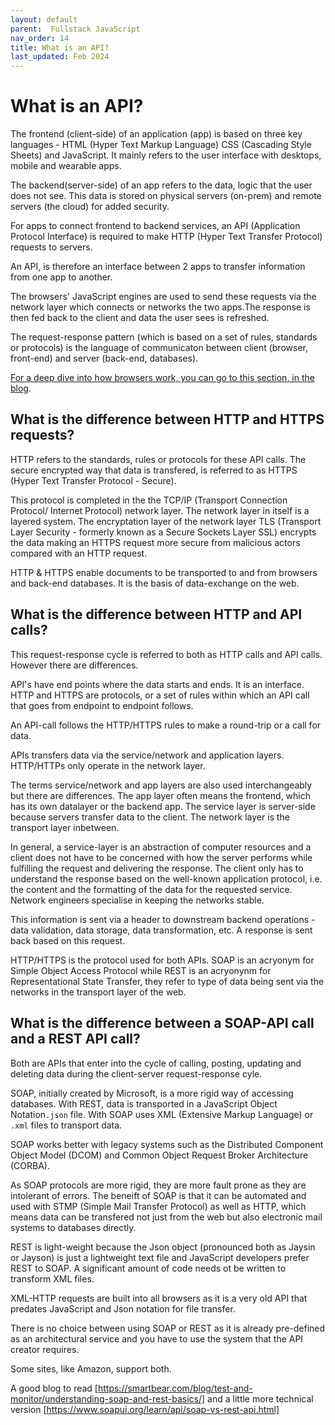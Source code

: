 ```yaml
---
layout: default
parent:  Fullstack JavaScript
nav_order: 14
title: What is an API?
last_updated: Feb 2024
---
```


# What is an API?

The frontend (client-side) of an application (app) is based on three key languages - HTML (Hyper Text Markup Language) CSS (Cascading Style Sheets) and JavaScript.  It mainly refers to the user interface with desktops, mobile and wearable apps. 

The backend(server-side) of an app refers to the data, logic that the user does not see. This data is stored on physical servers (on-prem) and remote servers (the cloud) for added security.

For apps to connect frontend to backend services,  an API (Application Protocol Interface) is required to make HTTP (Hyper Text Transfer Protocol) requests to servers. 

An API, is therefore an interface between 2 apps to transfer information from one app to another.

The browsers' JavaScript engines are used to send these requests via the network layer which connects or networks the two apps.The response is then fed back to the client and data  the user sees is refreshed. 

The request-response pattern (which is based on a set of rules, standards or protocols) is the language of communicaton between client (browser, front-end) and server (back-end, databases).

[For a deep dive into how browsers work, you can go to this section, in the blog](https://sumisastri.github.io/dev-blogs/browser-engines/).

## What is the difference between HTTP and HTTPS requests?

HTTP refers to the standards, rules or protocols for these API calls. The secure encrypted way that data is transfered, is referred to as HTTPS (Hyper Text Transfer Protocol - Secure). 

This protocol is completed in the the TCP/IP (Transport Connection Protocol/ Internet Protocol) network layer. The network layer in itself is a layered system. The encryptation layer of the network layer TLS (Transport Layer Security - formerly known as a Secure Sockets Layer SSL) encrypts the data making an HTTPS request more secure from malicious actors compared with an HTTP request.

HTTP & HTTPS enable documents to be transported to and from browsers and back-end databases. It is the basis of data-exchange on the web.

##  What is the difference between HTTP and API calls?

This request-response cycle is referred to both as HTTP calls and API calls. However there are differences.

API's have end points where the data starts and ends. It is an interface. HTTP and HTTPS are protocols, or a set of rules within which an API call that goes from endpoint to endpoint follows.

An API-call follows the HTTP/HTTPS rules to make a round-trip or a call for data.

APIs transfers data via the service/network and application layers. HTTP/HTTPs only operate in the network layer. 

The terms service/network and app layers are also used interchangeably but there are differences. The app layer often means the frontend, which has its own datalayer or the backend app. The service layer is server-side because servers transfer data to the client. The network layer is the transport layer inbetween.

In general, a service-layer is an abstraction of computer resources and a client does not have to be concerned with how the server performs while fulfilling the request and delivering the response. The client only has to understand the response based on the well-known application protocol, i.e. the content and the formatting of the data for the requested service. Network engineers specialise in keeping the networks stable.

This information is sent via a header to downstream backend operations - data validation, data storage, data transformation, etc. A response is sent back based on this request.

HTTP/HTTPS is the protocol used for both APIs. SOAP is an acryonym for Simple Object Access Protocol while REST is an acryonynm for Representational State Transfer, they refer to type of data being sent via the networks in the transport layer of the web.

## What is the difference between a SOAP-API call and a REST API call?

Both are APIs that enter into the cycle of calling, posting, updating and deleting data during the client-server request-response cyle.

SOAP, initially created by Microsoft, is a more rigid way of accessing databases. With REST, data is transported in a JavaScript Object Notation`.json` file. With SOAP uses XML (Extensive Markup Language) or `.xml` files to transport data.

SOAP works better with legacy systems such as the Distributed Component Object Model (DCOM) and Common Object Request Broker Architecture (CORBA).

As SOAP protocols are more rigid, they are more fault prone as they are intolerant of errors. The beneift of SOAP is that it can be automated and used with STMP (Simple Mail Transfer Protocol) as well as HTTP, which means data can be transfered not just from the web but also electronic mail systems to databases directly.

REST is light-weight because the Json object (pronounced both as Jaysin or Jayson) is just a lightweight text file and JavaScript developers prefer REST to SOAP. A significant amount of code needs ot be written to transform XML files. 

XML-HTTP requests are built into all browsers as it is a very old API that predates JavaScript and Json notation for file transfer.

There is no choice between using SOAP or REST as it is already pre-defined as an architectural service and you have to use the system that the API creator requires.

Some sites, like Amazon, support both.

A good blog to read [https://smartbear.com/blog/test-and-monitor/understanding-soap-and-rest-basics/] and a little more technical version [https://www.soapui.org/learn/api/soap-vs-rest-api.html]

